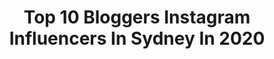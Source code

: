---
title: Top 10 Bloggers Instagram Influencers In Sydney In 2020
description: >-
  Find top bloggers Instagram influencers in Sydney in 2020. Most popular hashtags: #besafe #makeuplover #liketkit #melbourne.
platform: Instagram
profiles:
  - username: "daialarie"
    fullname: >-
      Daia Larie
    location: "Australia"
    followers: 24515
    engagement: 373
    commentsToLikes: 0.055106
    id: ck0w4api6xmy50i19r7x0glw0
    verified: false
    hashtags: "#sydney, #teamnatural, #canggu, #hawaii"
  - username: "lauren.grace.harding"
    fullname: >-
      Lauren - Sydney Blogger
    location: "Australia"
    followers: 23196
    engagement: 289
    commentsToLikes: 0.333943
    id: ck5zm1pl7lqs70i1490a8ixqh
    verified: false
    hashtags: "#105882, #superdry, #volange, #liketkit"
  - username: "whatsforstyle"
    fullname: >-
      Purva Nakhasi | Sydney Blogger
    location: "Australia"
    followers: 3317
    engagement: 839
    commentsToLikes: 0.273672
    id: ck0u9v9e6avii0i19xklwza17
    verified: false
    hashtags: "#bondiboost, #boostyourroots, #kashmirifood, #selfcare"
  - username: "laceandsparkls"
    fullname: >-
      Celeste | Sydney Blogger
    location: "Australia"
    followers: 37422
    engagement: 169
    commentsToLikes: 0.133052
    id: ck0w2vspvqet00i19cnbyxv1c
    verified: false
    hashtags: "#beautyjunkie, #unwindandrelax, #wellnesstips, #cuticlecare"
  - username: "averageangela"
    fullname: >-
      Luxury Travel/Fashion Blogger
    location: "Australia"
    followers: 32458
    engagement: 240
    commentsToLikes: 0.050960
    id: ck14jk3lhkrf40i195slhzvyf
    verified: false
    hashtags: "#isolationdiary, #traveladdicted, #newzealandtrip, #chinesestyle"
  - username: "rachelteetyler"
    fullname: >-
      Rachel Tee Tyler 🇵🇭
    location: "Australia"
    followers: 425217
    engagement: 429
    commentsToLikes: 0.012531
    id: ck0tzlxn9qtrt0i19wmoj5b52
    verified: true
    hashtags: "#napoleonperdispartner"
  - username: "xscapeartistry"
    fullname: >-
      Coleen 🇦🇺 ✈️ 📸
    location: "Australia"
    followers: 7710
    engagement: 641
    commentsToLikes: 0.216104
    id: ckaov0ccp2kl40i7820e1zerk
    verified: false
    hashtags: "#aussietraveller, #hoianbeach, #travelingislife, #travelpicsdaily"
  - username: "vi1islav"
    fullname: >-
      VILISLAV
    location: "Australia"
    followers: 26224
    engagement: 402
    commentsToLikes: 0.028027
    id: ck0u0v5p7uwkk0i190smx7tbz
    verified: false
    hashtags: "#twelveapostles, #island, #poland, #animals"
  - username: "wanderingdonut"
    fullname: >-
      DANA 🍩 travel & food
    location: "Australia"
    followers: 31993
    engagement: 197
    commentsToLikes: 0.173010
    id: ck0ttujgb4d8o0i19rahcnlsj
    verified: false
    hashtags: "#myozroadtrip, #myozmyroadtrip, #homepro, #hero8black"
  - username: "sydneyguyrojoe"
    fullname: >-
      Roger
    location: "Australia"
    followers: 13145
    engagement: 638
    commentsToLikes: 0.192537
    id: ck5pz7f3kzl4o0i11zzrm0ymc
    verified: false
    hashtags: "#tempura, #lemonicecream, #sydneyfoodprn, #funkocollector"
---